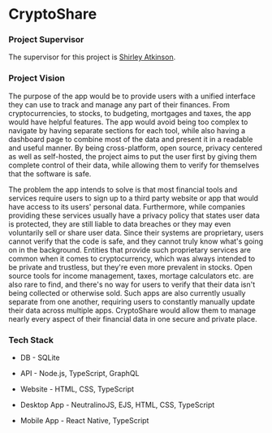 # CryptoShare

### Project Supervisor

The supervisor for this project is [Shirley Atkinson](https://www.github.com/shirleyatkinson).

### Project Vision

The purpose of the app would be to provide users with a unified interface they can use to track and manage any part of their finances. From cryptocurrencies, to stocks, to budgeting, mortgages and taxes, the app would have helpful features. The app would avoid being too complex to navigate by having separate sections for each tool, while also having a dashboard page to combine most of the data and present it in a readable and useful manner. By being cross-platform, open source, privacy centered as well as self-hosted, the project aims to put the user first by giving them complete control of their data, while allowing them to verify for themselves that the software is safe. 

The problem the app intends to solve is that most financial tools and services require users to sign up to a third party website or app that would have access to its users' personal data. Furthermore, while companies providing these services usually have a privacy policy that states user data is protected, they are still liable to data breaches or they may even voluntarily sell or share user data. Since their systems are proprietary, users cannot verify that the code is safe, and they cannot truly know what's going on in the background. Entities that provide such proprietary services are common when it comes to cryptocurrency, which was always intended to be private and trustless, but they're even more prevalent in stocks. Open source tools for income management, taxes, mortage calculators etc. are also rare to find, and there's no way for users to verify that their data isn't being collected or otherwise sold. Such apps are also currently usually separate from one another, requiring users to constantly manually update their data across multiple apps. CryptoShare would allow them to manage nearly every aspect of their financial data in one secure and private place.

### Tech Stack

- DB - SQLite

- API - Node.js, TypeScript, GraphQL

- Website - HTML, CSS, TypeScript

- Desktop App - NeutralinoJS, EJS, HTML, CSS, TypeScript

- Mobile App - React Native, TypeScript
